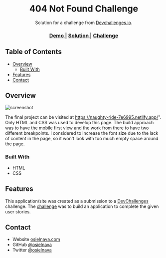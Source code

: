 <h1 align="center">404 Not Found Challenge</h1>

<div align="center">
   Solution for a challenge from  <a href="http://devchallenges.io" target="_blank">Devchallenges.io</a>.
</div>

<div align="center">
  <h3>
    <a href="https://naughty-ride-7e6995.netlify.app/">
      Demo
    </a>
    <span> | </span>
    <a href="https://github.com/osielnava/404NotFound">
      Solution
    </a>
    <span> | </span>
    <a href="https://devchallenges.io/challenges/wBunSb7FPrIepJZAg0sY">
      Challenge
    </a>
  </h3>
</div>

<!-- TABLE OF CONTENTS -->

## Table of Contents

- [Overview](#overview)
  - [Built With](#built-with)
- [Features](#features)
- [Contact](#contact)

<!-- OVERVIEW -->

## Overview

![screenshot](https://user-images.githubusercontent.com/1065772/113246764-ede5f900-9276-11eb-9648-727a42d101b6.png)

The final project can be visited at https://naughty-ride-7e6995.netlify.app/".
Only HTML and CSS was used to develop this page. The build approach was to have the mobile first view and the work from there to have two different breakpoints. I considered to increase the font size due to the lack of content in the page, so it won't look with too much empty space around the page.

### Built With

<!-- This section should list any major frameworks that you built your project using. Here are a few examples.-->

- HTML
- CSS

## Features

<!-- List the features of your application or follow the template. Don't share the figma file here :) -->

This application/site was created as a submission to a [DevChallenges](https://devchallenges.io/challenges) challenge. The [challenge](https://devchallenges.io/challenges/wBunSb7FPrIepJZAg0sY) was to build an application to complete the given user stories.

## Contact

- Website [osielnava.com](https://{www.osielnava.com})
- GitHub [@osielnava](https://{github.com/osielnava})
- Twitter [@osielnava](https://{twitter.com/osielnava})
